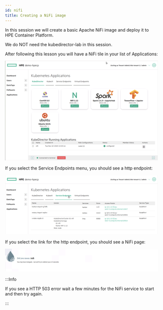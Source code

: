 ```yaml
---
id: nifi 
title: Creating a NiFi image
---
```


In this session we will create a basic Apache NiFi image and deploy it to HPE Container Platform.

We do NOT need the kubedirector-lab in this session.

After following this lesson you will have a NiFi tile in your list of Applications:

![NiFi Tile](/img/nifi_tile.png)

If you select the Service Endpoints menu, you should see a http endpoint: 

![NiFi Service](/img/nifi_service.png)

If you select the link for the http endpoint, you should see a NiFi page:

![NiFi Link](/img/nifi_link.png)

:::Info

If you see a HTTP 503 error wait a few minutes for the NiFi service to start and then try again.

:::
